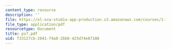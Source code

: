 ```yaml
---
content_type: resource
description: ''
file: https://ol-ocw-studio-app-production.s3.amazonaws.com/courses/1-124j-foundations-of-software-engineering-fall-2000/f33127cb2841f4a82bb6425d74e87188_ps7.pdf
file_type: application/pdf
resourcetype: Document
title: ps7.pdf
uid: f33127cb-2841-f4a8-2bb6-425d74e87188
---
```

